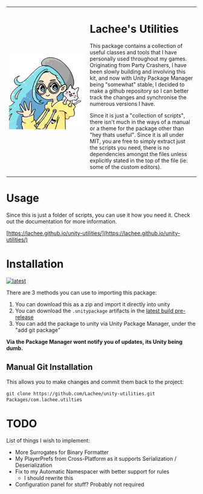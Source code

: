 
<table frame="void">
    <tr>
      <td width="200px">
        <img src="https://raw.githubusercontent.com/Lachee/unity-utilities/master/Editor/Icons/logo.png" align="center" width="100%" />
      </td>
      <td>
        <h1>Lachee's Utilities</h1>
        <p>
          This package contains a collection of useful classes and tools that I have personally used throughout my games. 
          Originating from Party Crashers, I have been slowly building and involving this kit, and now with Unity Package Manager being "somewhat" stable, I decided to make a github repository so I can better track the changes and synchronise the numerous versions I have.
        </p>
        <p>
          Since it is just a "collection of scripts", there isn't much in the ways of a manual or a theme for the package other than "hey thats useful". Since it is all under MIT, you are free to simply extract just the scripts you need, there is no dependencies amongst the files unless explicitly stated in the top of the file (ie: some of the custom editors).
        </p>
      </td>
    </tr>
</table>

# Usage
Since this is just a folder of scripts, you can use it how you need it. Check out the documentation for more information.

[https://lachee.github.io/unity-utilities/](https://lachee.github.io/unity-utilities/) 

# Installation

[![latest](https://github.com/Lachee/unity-utilities/actions/workflows/release.yml/badge.svg?branch=master)](https://github.com/Lachee/unity-utilities/actions/workflows/release.yml)

There are 3 methods you can use to importing this package:
1. You can download this as a zip and import it directly into unity
2. You can download the `.unitypackage` artifacts in the [latest build pre-release](https://github.com/Lachee/unity-utilities/releases/tag/latest)
3. You can add the package to unity via Unity Package Manager, under the "add git package"

**Via the Package Manager wont notify you of updates, its Unity being dumb.**

## Manual Git Installation
This allows you to make changes and commit them back to the project:
```
git clone https://github.com/Lachee/unity-utilities.git Packages/com.lachee.utilties
```

# TODO
List of things I wish to implement:

  - More Surrogates for Binary Formatter
  - My PlayerPrefs from Cross-Platform as it supports Serialization / Deserialization
  - Fix to my Automatic Namespacer with better support for rules
    - I should rewrite this
  - Configuration panel for stuff? Probably not required
